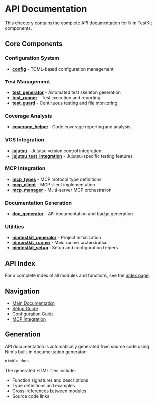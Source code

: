 # API Documentation

This directory contains the complete API documentation for Nim TestKit components.

## Core Components

### Configuration System
- **[config](config.html)** - TOML-based configuration management

### Test Management
- **[test_generator](test_generator.html)** - Automated test skeleton generation
- **[test_runner](test_runner.html)** - Test execution and reporting
- **[test_guard](test_guard.html)** - Continuous testing and file monitoring

### Coverage Analysis
- **[coverage_helper](coverage_helper.html)** - Code coverage reporting and analysis

### VCS Integration
- **[jujutsu](jujutsu.html)** - Jujutsu version control integration
- **[jujutsu_test_integration](jujutsu_test_integration.html)** - Jujutsu-specific testing features

### MCP Integration
- **[mcp_types](mcp_types.html)** - MCP protocol type definitions
- **[mcp_client](mcp_client.html)** - MCP client implementation
- **[mcp_manager](mcp_manager.html)** - Multi-server MCP orchestration

### Documentation Generation
- **[doc_generator](doc_generator.html)** - API documentation and badge generation

### Utilities
- **[nimtestkit_generator](nimtestkit_generator.html)** - Project initialization
- **[nimtestkit_runner](nimtestkit_runner.html)** - Main runner orchestration
- **[nimtestkit_setup](nimtestkit_setup.html)** - Setup and configuration helpers

## API Index

For a complete index of all modules and functions, see the [index page](theindex.html).

## Navigation

- [Main Documentation](../README.md)
- [Setup Guide](../guides/setup-guide.md)
- [Configuration Guide](../guides/configuration.md)
- [MCP Integration](../mcp/README.md)

## Generation

API documentation is automatically generated from source code using Nim's built-in documentation generator:

```bash
nimble docs
```

The generated HTML files include:
- Function signatures and descriptions
- Type definitions and examples
- Cross-references between modules
- Source code links